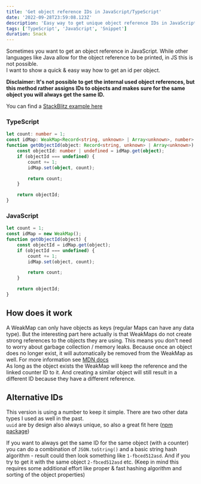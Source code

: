 ```yaml
---
title: 'Get object reference IDs in JavaScript/TypeScript'
date: '2022-09-28T23:59:08.123Z'
description: 'Easy way to get unique object reference IDs in JavaScript/TypeScript'
tags: ['TypeScript', 'JavaScript', 'Snippet']
duration: Snack
---
```


Sometimes you want to get an object reference in JavaScript. While other languages like Java allow for the object reference
to be printed, in JS this is not possible.  
I want to show a quick & easy way how to get an id per object.

**Disclaimer: It's not possible to get the internal used object references, but this method rather assigns IDs to objects
and makes sure for the same object you will always get the same ID.**

You can find a [StackBlitz example here](https://stackblitz.com/edit/typescript-9lhmyz?file=index.ts)

### TypeScript

```typescript
let count: number = 1;
const idMap: WeakMap<Record<string, unknown> | Array<unknown>, number> = new WeakMap<Record<string, unknown> | Array<unknown>, number>();
function getObjectId(object: Record<string, unknown> | Array<unknown>): number {
    const objectId: number | undefined = idMap.get(object);
    if (objectId === undefined) {
        count += 1;
        idMap.set(object, count);

        return count;
    }

    return objectId;
}
```

### JavaScript

```javascript
let count = 1;
const idMap = new WeakMap();
function getObjectId(object) {
    const objectId = idMap.get(object);
    if (objectId === undefined) {
        count += 1;
        idMap.set(object, count);

        return count;
    }

    return objectId;
}
```

## How does it work

A WeakMap can only have objects as keys (regular Maps can have any data type). But the interesting part here actually is that
WeakMaps do not create strong references to the objects they are using. This means you don't need to worry about garbage
collection / memory leaks. Because once an object does no longer exist, it will automatically be removed from the WeakMap
as well. For more information see [MDN docs](https://developer.mozilla.org/en-US/docs/Web/JavaScript/Reference/Global_Objects/WeakMap)  
As long as the object exists the WeakMap will keep the reference and the linked counter ID to it. And creating a similar object
will still result in a different ID because they have a different reference.

## Alternative IDs

This version is using a number to keep it simple. There are two other data types I used as well in the past.  
`uuid` are by design also always unique, so also a great fit here ([npm package](https://www.npmjs.com/package/uuid))

If you want to always get the same ID for the same object (with a counter) you can do a combination of `JSON.toString()` and
a basic string hash algorithm - result could then look something like `1-fbced512asd`. And if you try to get it with the same
object `2-fbced512asd` etc. (Keep in mind this requires some additional effort like proper & fast hashing algorithm and sorting
of the object properties)
